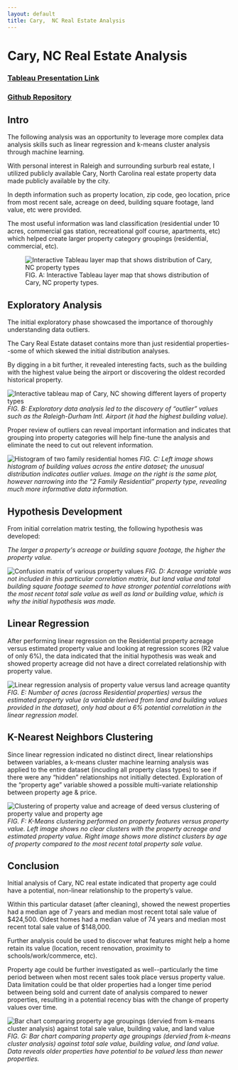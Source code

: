 ```yaml
---
layout: default
title: Cary,  NC Real Estate Analysis
---
```

# Cary, NC Real Estate Analysis

### [Tableau Presentation Link](https://public.tableau.com/app/profile/kirsten.currie/viz/CaryNC_PropertyValueAnalysis/CaryProperties?publish=yes)

### [Github Repository](https://github.com/kirstencurrie/cf_cary-real-estate)

## Intro

The following analysis was an opportunity to leverage more complex data analysis skills such as linear regression and k-means cluster analysis through machine learning.

With personal interest in Raleigh and surrounding surburb real estate, I utilized publicly available Cary, North Carolina real estate property data made publicly available by the city.

In depth information such as property location, zip code, geo location, price from most recent sale, acreage on deed, building square footage, land
value, etc were provided.

The most useful information was land classification (residential under 10 acres, commercial gas station, recreational golf course, apartments, etc) which helped create larger property category groupings (residential, commercial, etc).


<figure>
  <img src="assets/img/cary_map.png" alt="Interactive Tableau layer map that shows distribution of Cary, NC property types">
  <figcaption>FIG. A: Interactive Tableau layer map that shows distribution of Cary, NC property types.</figcaption>
</figure>


## Exploratory Analysis

The initial exploratory phase showcased the importance of thoroughly understanding data outliers.

The Cary Real Estate dataset contains more than just residential properties--some of which skewed the initial distribution analyses.

By digging in a bit further, it revealed interesting facts, such as the building with the highest value being the airport or discovering the oldest recorded historical property.

![Interactive tableau map of Cary, NC showing different layers of property types](assets/img/cary_oldest.png)
*FIG. B: Exploratory data analysis led to the discovery of “outlier” values such as the Raleigh-Durham Intl.
Airport (it had the highest building value).*

Proper review of outliers can reveal important information and indicates that grouping into property categories will help fine-tune the analysis and
eliminate the need to cut out relevent information.

![Histogram of two family residential homes](assets/img/cary_histo.png)
*FIG. C: Left image shows histogram of building values across the entire dataset; the unusual distribution
indicates outlier values. Image on the right is the same plot, however narrowing into the “2 Family Residential”
property type, revealing much more informative data information.*

## Hypothesis Development

From initial correlation matrix testing, the following hypothesis was developed:

*The larger a property's acreage or building square footage, the higher the property value.*

![Confusion matrix of various property values](assets/img/cary_confusion.png)
*FIG. D: Acreage variable was not included in this particular correlation matrix, but land value and total
building square footage seemed to have stronger potential correlations with the most recent total sale value
as well as land or building value, which is why the initial hypothesis was made.*

## Linear Regression

After performing linear regression on the Residential property acreage versus estimated property value and looking at regression scores (R2 value of only 6%), the data indicated that the initial hypothesis was weak and showed property acreage did not have a direct correlated relationship with property value.

![Linear regression analysis of property value versus land acreage quantity](assets/img/cary_linear.png)
*FIG. E: Number of acres (across Residential properties) versus the estimated property value (a variable derived from land and
building values provided in the dataset), only had about a 6% potential correlation in the linear regression model.*

## K-Nearest Neighbors Clustering

Since linear regression indicated no distinct direct, linear relationships between variables, a k-means cluster machine learning analysis was applied to the entire dataset (incuding all property class types) to see if there were any “hidden” relationships not initially detected. Exploration of the “property age” variable showed a possible multi-variate relationship between property age & price.

![Clustering of property value and acreage of deed versus clustering of property value and property age](assets/img/cary_knearest.png)
*FIG. F: K-Means clustering performed on property features versus property value. Left image shows no clear clusters with the property acreage and estimated property value. Right image shows more distinct clusters by age of property compared to the most recent total property sale value.*

## Conclusion

Initial analysis of Cary, NC real estate indicated that property age could have a potential, non-linear relationship to the property’s value.

Within this particular dataset (after cleaning), showed the newest properties had a median age of 7 years and median most recent total sale value of $424,500. Oldest homes had a median value of 74 years and median most recent total sale value of $148,000. 

Further analysis could be used to discover what features might help a home retain its value (location, recent renovation, proximity to schools/work/commerce, etc).

Property age could be further investigated as well--particularly the time period between when most recent sales took place versus property value. Data limitation could be that older properties had a longer time period between being sold and current date of analysis compared to newer properties, resulting in a potential recency bias with the change of property values over time.

![Bar chart comparing property age groupings (dervied from k-means cluster analysis) against total sale value, building value, and land value](assets/img/cary_clusters.png)
*FIG. G: Bar chart comparing property age groupings (dervied from k-means cluster analysis) against total sale value, building value, and land value. Data reveals older properties have potential to be valued less than newer properties.*
